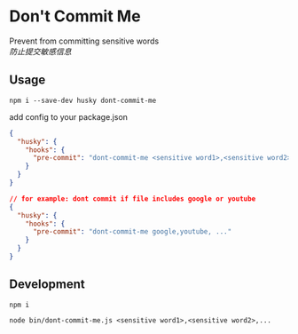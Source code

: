 # Don't Commit Me

Prevent from committing sensitive words  
*防止提交敏感信息*

## Usage

```shell
npm i --save-dev husky dont-commit-me
```

add config to your package.json
```json
{
  "husky": {
    "hooks": {
      "pre-commit": "dont-commit-me <sensitive word1>,<sensitive word2>,..."
    }
  }
}

// for example: dont commit if file includes google or youtube
{
  "husky": {
    "hooks": {
      "pre-commit": "dont-commit-me google,youtube, ..."
    }
  }
}
```

## Development

```shell
npm i

node bin/dont-commit-me.js <sensitive word1>,<sensitive word2>,...
```

